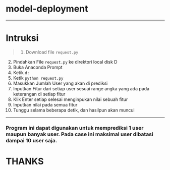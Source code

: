 # model-deployment
***
# Intruksi
>1. Download file `request.py`
2. Pindahkan File `request.py` ke direktori local disk D
3. Buka Anaconda Prompt
4. Ketik `d:`
5. Ketik `python request.py`
6. Masukkan Jumlah User yang akan di prediksi
7. Inputkan Fitur dari setiap user sesuai range angka yang ada pada keterangan di setiap fitur
8. Klik Enter setiap selesai menginpukan nilai sebuah fitur
9. Inputkan nilai pada semua fitur
10. Tunggu selama beberapa detik, dan hasilpun akan muncul
***
### Program ini dapat digunakan untuk memprediksi 1 user maupun banyak user. Pada case ini maksimal user dibatasi dampai 10 user saja.
# THANKS
